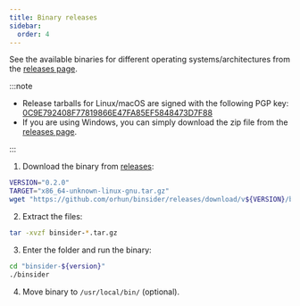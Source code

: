 ```yaml
---
title: Binary releases
sidebar:
  order: 4
---
```


See the available binaries for different operating systems/architectures from the [releases page](https://github.com/orhun/binsider/releases).

:::note

- Release tarballs for Linux/macOS are signed with the following PGP key: [0C9E792408F77819866E47FA85EF5848473D7F88](https://keyserver.ubuntu.com/pks/lookup?search=0x85EF5848473D7F88&op=vindex)
- If you are using Windows, you can simply download the zip file from the [releases page](https://github.com/orhun/binsider/releases).

:::

1. Download the binary from [releases](https://github.com/orhun/binsider/releases):

```bash
VERSION="0.2.0"
TARGET="x86_64-unknown-linux-gnu.tar.gz"
wget "https://github.com/orhun/binsider/releases/download/v${VERSION}/binsider-${VERSION}-${TARGET}.tar.gz"
```

2. Extract the files:

```bash
tar -xvzf binsider-*.tar.gz
```

3. Enter the folder and run the binary:

```bash
cd "binsider-${version}"
./binsider
```

4. Move binary to `/usr/local/bin/` (optional).
